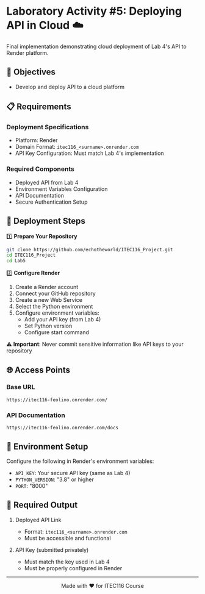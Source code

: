 # Laboratory Activity #5: Deploying API in Cloud ☁️

Final implementation demonstrating cloud deployment of Lab 4's API to Render platform.

## 🎯 Objectives

- Develop and deploy API to a cloud platform

## 📋 Requirements

### Deployment Specifications
- Platform: Render
- Domain Format: `itec116_<surname>.onrender.com`
- API Key Configuration: Must match Lab 4's implementation

### Required Components
- Deployed API from Lab 4
- Environment Variables Configuration
- API Documentation
- Secure Authentication Setup

## 🚀 Deployment Steps

1️⃣ **Prepare Your Repository**
```bash
git clone https://github.com/echotheworld/ITEC116_Project.git
cd ITEC116_Project
cd Lab5
```

2️⃣ **Configure Render**
1. Create a Render account
2. Connect your GitHub repository
3. Create a new Web Service
4. Select the Python environment
5. Configure environment variables:
   - Add your API key (from Lab 4)
   - Set Python version
   - Configure start command

⚠️ **Important**: Never commit sensitive information like API keys to your repository

## 🌐 Access Points

### Base URL
```
https://itec116-feolino.onrender.com/
```

### API Documentation
```
https://itec116-feolino.onrender.com/docs
```

## 🔑 Environment Setup

Configure the following in Render's environment variables:
- `API_KEY`: Your secure API key (same as Lab 4)
- `PYTHON_VERSION`: "3.8" or higher
- `PORT`: "8000"

## 📝 Required Output

1. Deployed API Link
   - Format: `itec116_<surname>.onrender.com`
   - Must be accessible and functional

2. API Key (submitted privately)
   - Must match the key used in Lab 4
   - Must be properly configured in Render

---

<div align="center">
Made with ❤️ for ITEC116 Course
</div> 
